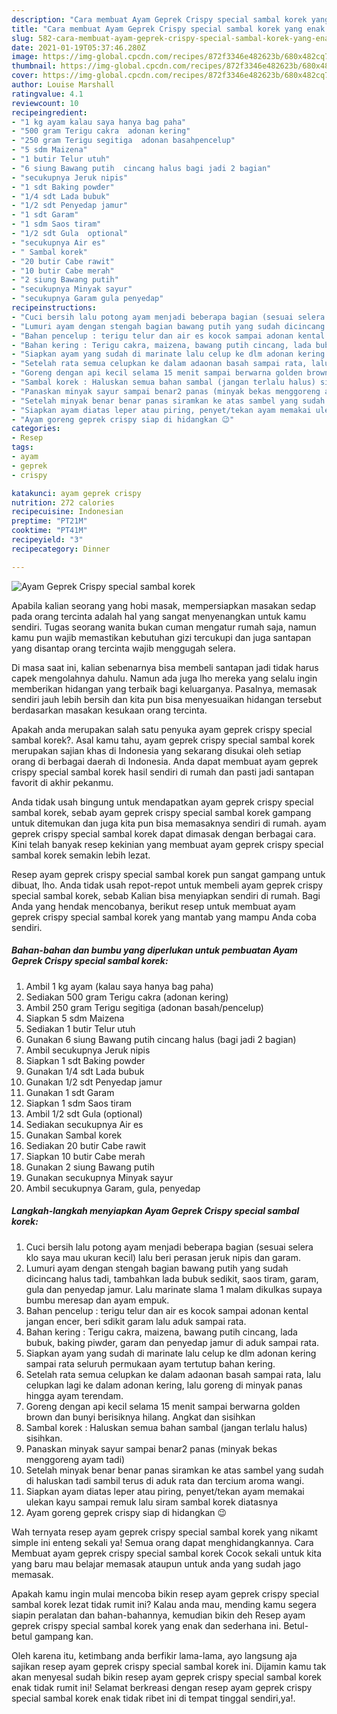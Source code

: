 ```yaml
---
description: "Cara membuat Ayam Geprek Crispy special sambal korek yang enak Untuk Jualan"
title: "Cara membuat Ayam Geprek Crispy special sambal korek yang enak Untuk Jualan"
slug: 582-cara-membuat-ayam-geprek-crispy-special-sambal-korek-yang-enak-untuk-jualan
date: 2021-01-19T05:37:46.280Z
image: https://img-global.cpcdn.com/recipes/872f3346e482623b/680x482cq70/ayam-geprek-crispy-special-sambal-korek-foto-resep-utama.jpg
thumbnail: https://img-global.cpcdn.com/recipes/872f3346e482623b/680x482cq70/ayam-geprek-crispy-special-sambal-korek-foto-resep-utama.jpg
cover: https://img-global.cpcdn.com/recipes/872f3346e482623b/680x482cq70/ayam-geprek-crispy-special-sambal-korek-foto-resep-utama.jpg
author: Louise Marshall
ratingvalue: 4.1
reviewcount: 10
recipeingredient:
- "1 kg ayam kalau saya hanya bag paha"
- "500 gram Terigu cakra  adonan kering"
- "250 gram Terigu segitiga  adonan basahpencelup"
- "5 sdm Maizena"
- "1 butir Telur utuh"
- "6 siung Bawang putih  cincang halus bagi jadi 2 bagian"
- "secukupnya Jeruk nipis"
- "1 sdt Baking powder"
- "1/4 sdt Lada bubuk"
- "1/2 sdt Penyedap jamur"
- "1 sdt Garam"
- "1 sdm Saos tiram"
- "1/2 sdt Gula  optional"
- "secukupnya Air es"
- " Sambal korek"
- "20 butir Cabe rawit"
- "10 butir Cabe merah"
- "2 siung Bawang putih"
- "secukupnya Minyak sayur"
- "secukupnya Garam gula penyedap"
recipeinstructions:
- "Cuci bersih lalu potong ayam menjadi beberapa bagian (sesuai selera klo saya mau ukuran kecil) lalu beri perasan jeruk nipis dan garam."
- "Lumuri ayam dengan stengah bagian bawang putih yang sudah dicincang halus tadi, tambahkan lada bubuk sedikit, saos tiram, garam, gula dan penyedap jamur. Lalu marinate slama 1 malam dikulkas supaya bumbu meresap dan ayam empuk."
- "Bahan pencelup : terigu telur dan air es kocok sampai adonan kental jangan encer, beri sdikit garam lalu aduk sampai rata."
- "Bahan kering : Terigu cakra, maizena, bawang putih cincang, lada bubuk, baking piwder, garam dan penyedap jamur di aduk sampai rata."
- "Siapkan ayam yang sudah di marinate lalu celup ke dlm adonan kering sampai rata seluruh permukaan ayam tertutup bahan kering."
- "Setelah rata semua celupkan ke dalam adaonan basah sampai rata, lalu celupkan lagi ke dalam adonan kering, lalu goreng di minyak panas hingga ayam terendam."
- "Goreng dengan api kecil selama 15 menit sampai berwarna golden brown dan bunyi berisiknya hilang. Angkat dan sisihkan"
- "Sambal korek : Haluskan semua bahan sambal (jangan terlalu halus) sisihkan."
- "Panaskan minyak sayur sampai benar2 panas (minyak bekas menggoreng ayam tadi)"
- "Setelah minyak benar benar panas siramkan ke atas sambel yang sudah di haluskan tadi sambil terus di aduk rata dan tercium aroma wangi."
- "Siapkan ayam diatas leper atau piring, penyet/tekan ayam memakai ulekan kayu sampai remuk lalu siram sambal korek diatasnya"
- "Ayam goreng geprek crispy siap di hidangkan 😉"
categories:
- Resep
tags:
- ayam
- geprek
- crispy

katakunci: ayam geprek crispy 
nutrition: 272 calories
recipecuisine: Indonesian
preptime: "PT21M"
cooktime: "PT41M"
recipeyield: "3"
recipecategory: Dinner

---
```



![Ayam Geprek Crispy special sambal korek](https://img-global.cpcdn.com/recipes/872f3346e482623b/680x482cq70/ayam-geprek-crispy-special-sambal-korek-foto-resep-utama.jpg)

Apabila kalian seorang yang hobi masak, mempersiapkan masakan sedap pada orang tercinta adalah hal yang sangat menyenangkan untuk kamu sendiri. Tugas seorang  wanita bukan cuman mengatur rumah saja, namun kamu pun wajib memastikan kebutuhan gizi tercukupi dan juga santapan yang disantap orang tercinta wajib menggugah selera.

Di masa  saat ini, kalian sebenarnya bisa membeli santapan jadi tidak harus capek mengolahnya dahulu. Namun ada juga lho mereka yang selalu ingin memberikan hidangan yang terbaik bagi keluarganya. Pasalnya, memasak sendiri jauh lebih bersih dan kita pun bisa menyesuaikan hidangan tersebut berdasarkan masakan kesukaan orang tercinta. 



Apakah anda merupakan salah satu penyuka ayam geprek crispy special sambal korek?. Asal kamu tahu, ayam geprek crispy special sambal korek merupakan sajian khas di Indonesia yang sekarang disukai oleh setiap orang di berbagai daerah di Indonesia. Anda dapat membuat ayam geprek crispy special sambal korek hasil sendiri di rumah dan pasti jadi santapan favorit di akhir pekanmu.

Anda tidak usah bingung untuk mendapatkan ayam geprek crispy special sambal korek, sebab ayam geprek crispy special sambal korek gampang untuk ditemukan dan juga kita pun bisa memasaknya sendiri di rumah. ayam geprek crispy special sambal korek dapat dimasak dengan berbagai cara. Kini telah banyak resep kekinian yang membuat ayam geprek crispy special sambal korek semakin lebih lezat.

Resep ayam geprek crispy special sambal korek pun sangat gampang untuk dibuat, lho. Anda tidak usah repot-repot untuk membeli ayam geprek crispy special sambal korek, sebab Kalian bisa menyiapkan sendiri di rumah. Bagi Anda yang hendak mencobanya, berikut resep untuk membuat ayam geprek crispy special sambal korek yang mantab yang mampu Anda coba sendiri.

<!--inarticleads1-->

##### Bahan-bahan dan bumbu yang diperlukan untuk pembuatan Ayam Geprek Crispy special sambal korek:

1. Ambil 1 kg ayam (kalau saya hanya bag paha)
1. Sediakan 500 gram Terigu cakra  (adonan kering)
1. Ambil 250 gram Terigu segitiga  (adonan basah/pencelup)
1. Siapkan 5 sdm Maizena
1. Sediakan 1 butir Telur utuh
1. Gunakan 6 siung Bawang putih  cincang halus (bagi jadi 2 bagian)
1. Ambil secukupnya Jeruk nipis
1. Siapkan 1 sdt Baking powder
1. Gunakan 1/4 sdt Lada bubuk
1. Gunakan 1/2 sdt Penyedap jamur
1. Gunakan 1 sdt Garam
1. Siapkan 1 sdm Saos tiram
1. Ambil 1/2 sdt Gula  (optional)
1. Sediakan secukupnya Air es
1. Gunakan  Sambal korek
1. Sediakan 20 butir Cabe rawit
1. Siapkan 10 butir Cabe merah
1. Gunakan 2 siung Bawang putih
1. Gunakan secukupnya Minyak sayur
1. Ambil secukupnya Garam, gula, penyedap




<!--inarticleads2-->

##### Langkah-langkah menyiapkan Ayam Geprek Crispy special sambal korek:

1. Cuci bersih lalu potong ayam menjadi beberapa bagian (sesuai selera klo saya mau ukuran kecil) lalu beri perasan jeruk nipis dan garam.
1. Lumuri ayam dengan stengah bagian bawang putih yang sudah dicincang halus tadi, tambahkan lada bubuk sedikit, saos tiram, garam, gula dan penyedap jamur. Lalu marinate slama 1 malam dikulkas supaya bumbu meresap dan ayam empuk.
1. Bahan pencelup : terigu telur dan air es kocok sampai adonan kental jangan encer, beri sdikit garam lalu aduk sampai rata.
1. Bahan kering : Terigu cakra, maizena, bawang putih cincang, lada bubuk, baking piwder, garam dan penyedap jamur di aduk sampai rata.
1. Siapkan ayam yang sudah di marinate lalu celup ke dlm adonan kering sampai rata seluruh permukaan ayam tertutup bahan kering.
1. Setelah rata semua celupkan ke dalam adaonan basah sampai rata, lalu celupkan lagi ke dalam adonan kering, lalu goreng di minyak panas hingga ayam terendam.
1. Goreng dengan api kecil selama 15 menit sampai berwarna golden brown dan bunyi berisiknya hilang. Angkat dan sisihkan
1. Sambal korek : Haluskan semua bahan sambal (jangan terlalu halus) sisihkan.
1. Panaskan minyak sayur sampai benar2 panas (minyak bekas menggoreng ayam tadi)
1. Setelah minyak benar benar panas siramkan ke atas sambel yang sudah di haluskan tadi sambil terus di aduk rata dan tercium aroma wangi.
1. Siapkan ayam diatas leper atau piring, penyet/tekan ayam memakai ulekan kayu sampai remuk lalu siram sambal korek diatasnya
1. Ayam goreng geprek crispy siap di hidangkan 😉




Wah ternyata resep ayam geprek crispy special sambal korek yang nikamt simple ini enteng sekali ya! Semua orang dapat menghidangkannya. Cara Membuat ayam geprek crispy special sambal korek Cocok sekali untuk kita yang baru mau belajar memasak ataupun untuk anda yang sudah jago memasak.

Apakah kamu ingin mulai mencoba bikin resep ayam geprek crispy special sambal korek lezat tidak rumit ini? Kalau anda mau, mending kamu segera siapin peralatan dan bahan-bahannya, kemudian bikin deh Resep ayam geprek crispy special sambal korek yang enak dan sederhana ini. Betul-betul gampang kan. 

Oleh karena itu, ketimbang anda berfikir lama-lama, ayo langsung aja sajikan resep ayam geprek crispy special sambal korek ini. Dijamin kamu tak akan menyesal sudah bikin resep ayam geprek crispy special sambal korek enak tidak rumit ini! Selamat berkreasi dengan resep ayam geprek crispy special sambal korek enak tidak ribet ini di tempat tinggal sendiri,ya!.

